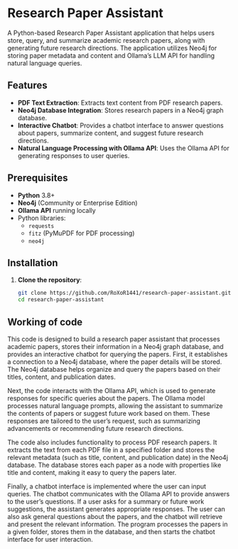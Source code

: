 # Research Paper Assistant

A Python-based Research Paper Assistant application that helps users store, query, and summarize academic research papers, along with generating future research directions. The application utilizes Neo4j for storing paper metadata and content and Ollama’s LLM API for handling natural language queries.

## Features

- **PDF Text Extraction**: Extracts text content from PDF research papers.
- **Neo4j Database Integration**: Stores research papers in a Neo4j graph database.
- **Interactive Chatbot**: Provides a chatbot interface to answer questions about papers, summarize content, and suggest future research directions.
- **Natural Language Processing with Ollama API**: Uses the Ollama API for generating responses to user queries.

## Prerequisites

- **Python** 3.8+
- **Neo4j** (Community or Enterprise Edition)
- **Ollama API** running locally
- Python libraries:
  - `requests`
  - `fitz` (PyMuPDF for PDF processing)
  - `neo4j`

## Installation

1. **Clone the repository**:

   ```bash
   git clone https://github.com/RoXoR1441/research-paper-assistant.git
   cd research-paper-assistant

## Working of code

This code is designed to build a research paper assistant that processes academic papers, stores their information in a Neo4j graph database, and provides an interactive chatbot for querying the papers. First, it establishes a connection to a Neo4j database, where the paper details will be stored. The Neo4j database helps organize and query the papers based on their titles, content, and publication dates.

Next, the code interacts with the Ollama API, which is used to generate responses for specific queries about the papers. The Ollama model processes natural language prompts, allowing the assistant to summarize the contents of papers or suggest future work based on them. These responses are tailored to the user’s request, such as summarizing advancements or recommending future research directions.

The code also includes functionality to process PDF research papers. It extracts the text from each PDF file in a specified folder and stores the relevant metadata (such as title, content, and publication date) in the Neo4j database. The database stores each paper as a node with properties like title and content, making it easy to query the papers later.

Finally, a chatbot interface is implemented where the user can input queries. The chatbot communicates with the Ollama API to provide answers to the user’s questions. If a user asks for a summary or future work suggestions, the assistant generates appropriate responses. The user can also ask general questions about the papers, and the chatbot will retrieve and present the relevant information. The program processes the papers in a given folder, stores them in the database, and then starts the chatbot interface for user interaction.
